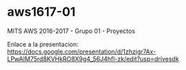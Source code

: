# aws1617-01
MITS AWS 2016-2017 - Grupo 01 - Proyectos

Enlace a la presentacion: https://docs.google.com/presentation/d/1zhzigr7Ax-LPwAIM75rd8KVHkRO8X9g4_56J4hfl-zk/edit?usp=drivesdk
